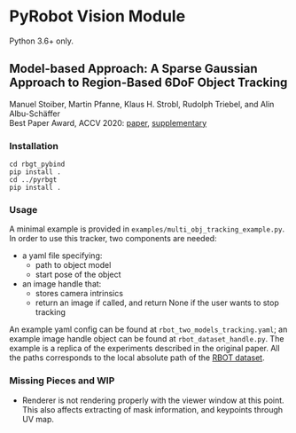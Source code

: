 # PyRobot Vision Module

Python 3.6+ only.

## Model-based Approach: A Sparse Gaussian Approach to Region-Based 6DoF Object Tracking
Manuel Stoiber, Martin Pfanne, Klaus H. Strobl, Rudolph Triebel, and Alin Albu-Schäffer  
Best Paper Award, ACCV 2020: [paper](https://openaccess.thecvf.com/content/ACCV2020/papers/Stoiber_A_Sparse_Gaussian_Approach_to_Region-Based_6DoF_Object_Tracking_ACCV_2020_paper.pdf), [supplementary](https://openaccess.thecvf.com/content/ACCV2020/supplemental/Stoiber_A_Sparse_Gaussian_ACCV_2020_supplemental.zip)

### Installation
```
cd rbgt_pybind
pip install .
cd ../pyrbgt
pip install .
```

### Usage
A minimal example is provided in `examples/multi_obj_tracking_example.py`. In order to use this tracker, two components are needed:

- a yaml file specifying:
  - path to object model
  - start pose of the object
- an image handle that:
  - stores camera intrinsics
  - return an image if called, and return None if the user wants to stop tracking

An example yaml config can be found at `rbot_two_models_tracking.yaml`; an example image handle object can be found at `rbot_dataset_handle.py`. The example is a replica of the experiments described in the original paper. All the paths corresponds to the local absolute path of the [RBOT dataset](http://cvmr.info/research/RBOT/).

### Missing Pieces and WIP
- Renderer is not rendering properly with the viewer window at this point. This also affects extracting of mask information, and keypoints through UV map.
